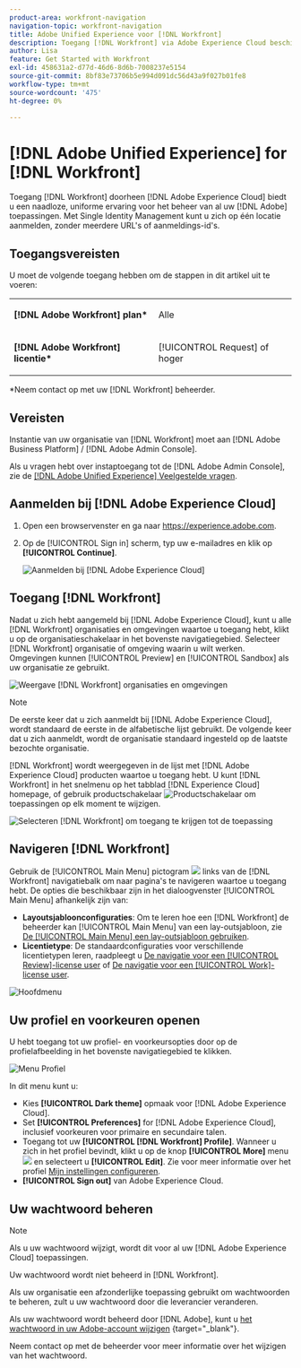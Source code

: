 ```yaml
---
product-area: workfront-navigation
navigation-topic: workfront-navigation
title: Adobe Unified Experience voor [!DNL Workfront]
description: Toegang [!DNL Workfront] via Adobe Experience Cloud beschikt u over een naadloze, uniforme ervaring voor het beheer van al uw Adobe-toepassingen.
author: Lisa
feature: Get Started with Workfront
exl-id: 458631a2-d77d-46d6-8d6b-7008237e5154
source-git-commit: 8bf83e73706b5e994d091dc56d43a9f027b01fe8
workflow-type: tm+mt
source-wordcount: '475'
ht-degree: 0%

---
```


# [!DNL Adobe Unified Experience] for [!DNL Workfront]

Toegang [!DNL Workfront] doorheen [!DNL Adobe Experience Cloud] biedt u een naadloze, uniforme ervaring voor het beheer van al uw [!DNL Adobe] toepassingen. Met Single Identity Management kunt u zich op één locatie aanmelden, zonder meerdere URL&#39;s of aanmeldings-id&#39;s.

## Toegangsvereisten

U moet de volgende toegang hebben om de stappen in dit artikel uit te voeren:

<table style="table-layout:auto"> 
 <col> 
 <col> 
 <tbody> 
  <tr> 
   <td role="rowheader"><strong>[!DNL Adobe Workfront] plan*</strong></td> 
   <td> <p>Alle</p> </td> 
  </tr> 
  <tr> 
   <td role="rowheader"><strong>[!DNL Adobe Workfront] licentie*</strong></td> 
   <td> <p>[!UICONTROL Request] of hoger</p> </td> 
  </tr> 
 </tbody> 
</table>

&#42;Neem contact op met uw [!DNL Workfront] beheerder.

## Vereisten

Instantie van uw organisatie van [!DNL Workfront] moet aan [!DNL Adobe Business Platform] / [!DNL Adobe Admin Console].

Als u vragen hebt over instaptoegang tot de [!DNL Adobe Admin Console], zie de [[!DNL Adobe Unified Experience] Veelgestelde vragen](/help/quicksilver/workfront-basics/navigate-workfront/workfront-navigation/unified-experience-faq.md/).

## Aanmelden bij [!DNL Adobe Experience Cloud]

1. Open een browservenster en ga naar <https://experience.adobe.com>.
1. Op de [!UICONTROL Sign in] scherm, typ uw e-mailadres en klik op **[!UICONTROL Continue]**.

   ![Aanmelden bij [!DNL Adobe Experience Cloud]](assets/aec-login-page.png)

## Toegang [!DNL Workfront]

Nadat u zich hebt aangemeld bij [!DNL Adobe Experience Cloud], kunt u alle [!DNL Workfront] organisaties en omgevingen waartoe u toegang hebt, klikt u op de organisatieschakelaar in het bovenste navigatiegebied. Selecteer [!DNL Workfront] organisatie of omgeving waarin u wilt werken. Omgevingen kunnen [!UICONTROL Preview] en [!UICONTROL Sandbox] als uw organisatie ze gebruikt.

![Weergave [!DNL Workfront] organisaties en omgevingen](assets/aec-view-all-orgs.png)

>[!NOTE]
>
>De eerste keer dat u zich aanmeldt bij [!DNL Adobe Experience Cloud], wordt standaard de eerste in de alfabetische lijst gebruikt. De volgende keer dat u zich aanmeldt, wordt de organisatie standaard ingesteld op de laatste bezochte organisatie.

[!DNL Workfront] wordt weergegeven in de lijst met [!DNL Adobe Experience Cloud] producten waartoe u toegang hebt. U kunt [!DNL Workfront] in het snelmenu op het tabblad [!DNL Experience Cloud] homepage, of gebruik productschakelaar ![Productschakelaar](assets/main-menu-icon.png) om toepassingen op elk moment te wijzigen.

![Selecteren [!DNL Workfront] om toegang te krijgen tot de toepassing](assets/aec-product-switcher.png)

## Navigeren [!DNL Workfront]

Gebruik de [!UICONTROL Main Menu] pictogram ![](assets/main-menu-icon-left-nav.png) links van de [!DNL Workfront] navigatiebalk om naar pagina&#39;s te navigeren waartoe u toegang hebt. De opties die beschikbaar zijn in het dialoogvenster [!UICONTROL Main Menu] afhankelijk zijn van:

* **Layoutsjabloonconfiguraties**: Om te leren hoe een [!DNL Workfront] de beheerder kan [!UICONTROL Main Menu] van een lay-outsjabloon, zie [De [!UICONTROL Main Menu] een lay-outsjabloon gebruiken](/help/quicksilver/administration-and-setup/customize-workfront/use-layout-templates/customize-main-menu.md).
* **Licentietype**: De standaardconfiguraties voor verschillende licentietypen leren, raadpleegt u [De navigatie voor een [!UICONTROL Review]-license user](/help/quicksilver/workfront-basics/navigate-workfront/workfront-navigation/reviewer-global-navigation-bar.md) of [De navigatie voor een [!UICONTROL Work]-license user](/help/quicksilver/workfront-basics/navigate-workfront/workfront-navigation/worker-global-navigation-bar.md).

![Hoofdmenu](assets/main-menu-options-left-nav.png)

## Uw profiel en voorkeuren openen

U hebt toegang tot uw profiel- en voorkeursopties door op de profielafbeelding in het bovenste navigatiegebied te klikken.

![Menu Profiel](assets/aec-profile-picture-menu.png)

In dit menu kunt u:

* Kies **[!UICONTROL Dark theme]** opmaak voor [!DNL Adobe Experience Cloud].
* Set **[!UICONTROL Preferences]** for [!DNL Adobe Experience Cloud], inclusief voorkeuren voor primaire en secundaire talen.
* Toegang tot uw **[!UICONTROL [!DNL Workfront] Profile]**. Wanneer u zich in het profiel bevindt, klikt u op de knop **[!UICONTROL More]** menu ![](assets/more-icon.png) en selecteert u **[!UICONTROL Edit]**. Zie voor meer informatie over het profiel [Mijn instellingen configureren](/help/quicksilver/workfront-basics/manage-your-account-and-profile/configuring-your-user-profile/configure-my-settings.md).
* **[!UICONTROL Sign out]** van Adobe Experience Cloud.

## Uw wachtwoord beheren

>[!NOTE]
>
>Als u uw wachtwoord wijzigt, wordt dit voor al uw [!DNL Adobe Experience Cloud] toepassingen.

Uw wachtwoord wordt niet beheerd in [!DNL Workfront].

Als uw organisatie een afzonderlijke toepassing gebruikt om wachtwoorden te beheren, zult u uw wachtwoord door die leverancier veranderen.

Als uw wachtwoord wordt beheerd door [!DNL Adobe], kunt u [het wachtwoord in uw Adobe-account wijzigen](https://helpx.adobe.com/manage-account/using/change-or-reset-password.html) {target="_blank"}.

Neem contact op met de beheerder voor meer informatie over het wijzigen van het wachtwoord.
